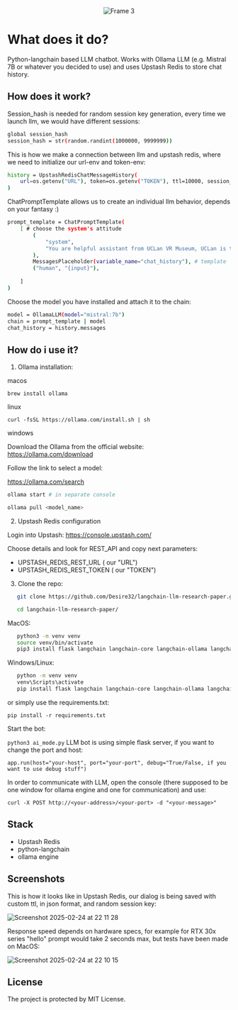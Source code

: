 <p align="center">
  <img src="https://github.com/user-attachments/assets/8fe8b0b6-b66b-4649-bbae-2fa9b537af5f" alt="Frame 3" />
</p>

# What does it do?

Python-langchain based LLM chatbot. Works with Ollama LLM (e.g. Mistral 7B or whatever you decided to use) and uses Upstash Redis to store chat history.

## How does it work?

Session_hash is needed for random session key generation, every time we launch llm, we would have different sessions:
```bash
global session_hash
session_hash = str(random.randint(1000000, 9999999))
```

This is how we make a connection between llm and upstash redis, where we need to initialize our url-env and token-env:
```bash
history = UpstashRedisChatMessageHistory(
    url=os.getenv("URL"), token=os.getenv("TOKEN"), ttl=10000, session_id=(f"{session_hash}")
)
```

ChatPromptTemplate allows us to create an individual llm behavior, depends on your fantasy :)
```bash
prompt_template = ChatPromptTemplate(
    [ # choose the system's attitude
        (
            "system",
            "You are helpful assistant from UCLan VR Museum, UCLan is the british university, abbreviature is University of Central Lancashire of Cyprus, your name is Martin"
        ),
        MessagesPlaceholder(variable_name="chat_history"), # template
        ("human", "{input}"),
        
    ]
)
```

Choose the model you have installed and attach it to the chain:
```bash
model = OllamaLLM(model="mistral:7b")
chain = prompt_template | model
chat_history = history.messages
```

## How do i use it?

1. Ollama installation:

macos

``
brew install ollama
``

linux

``
curl -fsSL https://ollama.com/install.sh | sh
``

windows

Download the Ollama from the official website: https://ollama.com/download

Follow the link to select a model:

https://ollama.com/search

```bash
ollama start # in separate console

ollama pull <model_name>
```

2. Upstash Redis configuration
   
Login into Upstash: https://console.upstash.com/

Choose details and look for REST_API and copy next parameters:
- UPSTASH_REDIS_REST_URL ( our "URL")
- UPSTASH_REDIS_REST_TOKEN ( our "TOKEN")

3. Clone the repo:
```bash
   git clone https://github.com/Desire32/langchain-llm-research-paper.git

   cd langchain-llm-research-paper/
```

MacOS:
```bash
   python3 -m venv venv
   source venv/bin/activate
   pip3 install flask langchain langchain-core langchain-ollama langchain-community langsmith python-dotenv upstash-redis
```
Windows/Linux:
```bash
   python -m venv venv
   venv\Scripts\activate
   pip install flask langchain langchain-core langchain-ollama langchain-community langsmith python-dotenv upstash-redis
```

or simply use the requirements.txt:

``
pip install -r requirements.txt
``

Start the bot:

``
python3 ai_mode.py
``
LLM bot is using simple flask server, if you want to change the port and host:

```
app.run(host="your-host", port="your-port", debug="True/False, if you want to use debug stuff")
```

In order to communicate with LLM, open the console (there supposed to be one window for ollama engine and one for communication) and use:

``
curl -X POST http://<your-address>/<your-port> -d "<your-message>"
``

## Stack
- Upstash Redis
- python-langchain
- ollama engine

## Screenshots

This is how it looks like in Upstash Redis, our dialog is being saved with custom ttl, in json format, and random session key:

![Screenshot 2025-02-24 at 22 11 28](https://github.com/user-attachments/assets/be9b2028-f747-40b8-90dc-dfa0ddce7b41)

Response speed depends on hardware specs, for example for RTX 30x series "hello" prompt would take 2 seconds max, but tests have been made on MacOS:

![Screenshot 2025-02-24 at 22 10 15](https://github.com/user-attachments/assets/d029624d-3bd7-4cf9-ad61-d9d13bd3a55d)

## License

The project is protected by MIT License.
